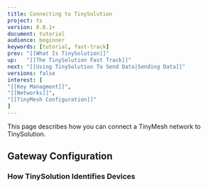 ```yaml
---
title: Connecting to TinySolution
project: ts
version: 0.0.1+
document: tutorial
audience: beginner
keywords: [tutorial, fast-track]
prev: "[[What Is TinySolution]]"
up:   "[[The TinySolution Fast Track]]"
next: "[[Using TinySolution To Send Data|Sending Data]]"
versions: false
interest: [
"[[Key Managment]]",
"[[Networks]]",
"[[TinyMesh Configuration]]"
]
---
```


This page describes how you can connect a TinyMesh network to TinySolution.

## Gateway Configuration

### How TinySolution Identifies Devices
